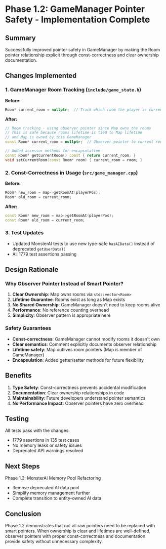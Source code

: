 # Phase 1.2: GameManager Pointer Safety - Implementation Complete

## Summary

Successfully improved pointer safety in GameManager by making the Room pointer relationship explicit through const-correctness and clear ownership documentation.

## Changes Implemented

### 1. GameManager Room Tracking (`include/game_state.h`)

**Before:**
```cpp
Room* current_room = nullptr;  // Track which room the player is currently in
```

**After:**
```cpp
// Room tracking - using observer pointer since Map owns the rooms
// This is safe because rooms lifetime is tied to Map lifetime
// and Map is owned by this GameManager
const Room* current_room = nullptr;  // Observer pointer to current room

// Added accessor methods for encapsulation
const Room* getCurrentRoom() const { return current_room; }
void setCurrentRoom(const Room* room) { current_room = room; }
```

### 2. Const-Correctness in Usage (`src/game_manager.cpp`)

**Before:**
```cpp
Room* new_room = map->getRoomAt(playerPos);
Room* old_room = current_room;
```

**After:**
```cpp
const Room* new_room = map->getRoomAt(playerPos);
const Room* old_room = current_room;
```

### 3. Test Updates

- Updated MonsterAI tests to use new type-safe `hasAIData()` instead of deprecated `getUserData()`
- All 1779 test assertions passing

## Design Rationale

### Why Observer Pointer Instead of Smart Pointer?

1. **Clear Ownership**: Map owns rooms via `std::vector<Room>`
2. **Lifetime Guarantee**: Rooms exist as long as Map exists
3. **No Shared Ownership**: GameManager doesn't need to keep rooms alive
4. **Performance**: No reference counting overhead
5. **Simplicity**: Observer pattern is appropriate here

### Safety Guarantees

- **Const-correctness**: GameManager cannot modify rooms it doesn't own
- **Clear semantics**: Comment explicitly documents observer relationship
- **Lifetime safety**: Map outlives room pointers (Map is member of GameManager)
- **Encapsulation**: Added getter/setter methods for future flexibility

## Benefits

1. **Type Safety**: Const-correctness prevents accidental modification
2. **Documentation**: Clear ownership relationships in code
3. **Maintainability**: Future developers understand pointer semantics
4. **No Performance Impact**: Observer pointers have zero overhead

## Testing

All tests pass with the changes:
- 1779 assertions in 135 test cases
- No memory leaks or safety issues
- Deprecated API warnings resolved

## Next Steps

Phase 1.3: MonsterAI Memory Pool Refactoring
- Remove deprecated AI data pool
- Simplify memory management further
- Complete transition to entity-owned AI data

## Conclusion

Phase 1.2 demonstrates that not all raw pointers need to be replaced with smart pointers. When ownership is clear and lifetimes are well-defined, observer pointers with proper const-correctness and documentation provide safety without unnecessary complexity.